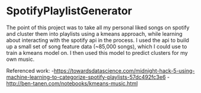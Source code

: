 # SpotifyPlaylistGenerator

The point of this project was to take all my personal liked songs on spotify and cluster them into playlists using a kmeans approach, while learning about interacting with the spotify api in the process.  I used the api to build up a small set of song feature data (~85,000 songs), which I could use to train a kmeans model on.  I then used this model to predict clusters for my own music.

Referenced work:
-https://towardsdatascience.com/midnight-hack-5-using-machine-learning-to-categorize-spotify-playlists-57dc492fc3e6
-http://ben-tanen.com/notebooks/kmeans-music.html
